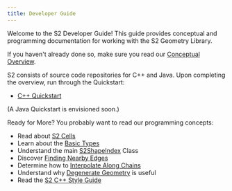 ```yaml
---
title: Developer Guide
---
```


Welcome to the S2 Developer Guide! This guide provides conceptual and
programming documentation for working with the S2 Geometry Library.

If you haven't already done so, make sure you read our
[Conceptual Overview](/about/overview).

S2 consists of source code repositories for C++ and Java. Upon
completing the overview, run through the Quickstart:

* [C++ Quickstart](cpp/quickstart)

(A Java Quickstart is envisioned soon.)

Ready for More? You probably want to read our programming concepts:

* Read about [S2 Cells](s2cell_hierarchy)
* Learn about the [Basic Types](basic_types)
* Understand the main [S2ShapeIndex](s2shapeindex) Class
* Discover [Finding Nearby Edges](s2closestedgequery)
* Determine how to [Interpolate Along Chains](s2chain_interpolation_query)
* Understand why [Degenerate Geometry](degenerate_geometry) is useful
* Read the [S2 C++ Style Guide](coding_style)
